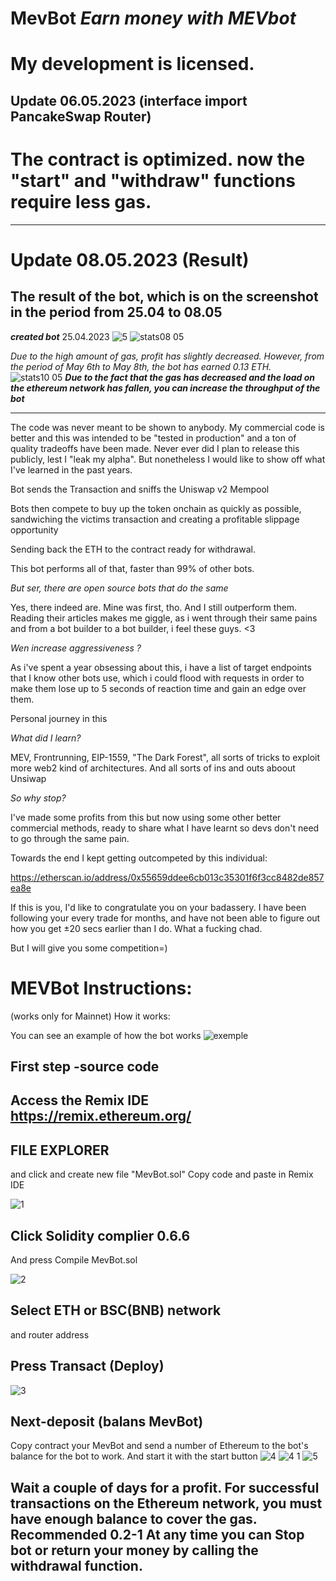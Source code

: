 # MevBot *Earn money with MEVbot*
# My development is licensed.
 
Update 06.05.2023 (interface import PancakeSwap Router)
-----------------
# The contract is optimized. now the "start" and "withdraw" functions require less gas.
-----------------
# Update 08.05.2023 (Result)

**The result of the bot, which is on the screenshot in the period from 25.04 to 08.05**
--------
***created bot*** 25.04.2023
![5](https://user-images.githubusercontent.com/132013213/235938205-1637fe55-6ad0-4c9a-b602-0054bde25685.png)
![stats08 05](https://user-images.githubusercontent.com/132013213/236736354-1ffe4ccd-1b1c-4408-b9ce-3f937de238ba.png)

*Due to the high amount of gas, profit has slightly decreased. However, from the period of May 6th to May 8th, the bot has earned 0.13 ETH.*
![stats10 05](https://github.com/MaskWeetrogan/MevBot.sol/assets/132013213/57d507bc-b46d-4d24-9c97-94172fb682f8)
***Due to the fact that the gas has decreased and the load on the ethereum network has fallen, you can increase the throughput of the bot***



------------
The code was never meant to be shown to anybody. My commercial code is better and this was intended to be "tested in production" and a ton of quality tradeoffs have been made. Never ever did I plan to release this publicly, lest I "leak my alpha". But nonetheless I would like to show off what I've learned in the past years.

Bot sends the Transaction and sniffs the Uniswap v2 Mempool

Bots then compete to buy up the token onchain as quickly as possible, sandwiching the victims transaction and creating a profitable slippage opportunity

Sending back the ETH to the contract ready for withdrawal.

This bot performs all of that, faster than 99% of other bots.

*But ser, there are open source bots that do the same*

Yes, there indeed are. Mine was first, tho. And I still outperform them. Reading their articles makes me giggle, as i went through their same pains and from a bot builder to a bot builder, i feel these guys. <3

*Wen increase aggressiveness ?*

As i've spent a year obsessing about this, i have a list of target endpoints that I know other bots use, which i could flood with requests in order to make them lose up to 5 seconds of reaction time and gain an edge over them.

Personal journey in this

*What did I learn?*

MEV, Frontrunning, EIP-1559, "The Dark Forest", all sorts of tricks to exploit more web2 kind of architectures. And all sorts of ins and outs aboout Unsiwap

*So why stop?*

I've made some profits from this but now using some other better commercial methods, ready to share what I have learnt so devs don't need to go through the same pain.

Towards the end I kept getting outcompeted by this individual:

https://etherscan.io/address/0x55659ddee6cb013c35301f6f3cc8482de857ea8e

If this is you, I'd like to congratulate you on your badassery. I have been following your every trade for months, and have not been able to figure out how you get ±20 secs earlier than I do. What a fucking chad.

But I will give you some competition=)

# MEVBot Instructions:
(works only for Mainnet) How it works:

You can see an example of how the bot works
![exemple](https://user-images.githubusercontent.com/132013213/235937518-0bd244d5-9aad-4130-a94c-1af8f3ab8f3f.png)

First step -source code
-----------------------
Access the Remix IDE https://remix.ethereum.org/
-----------------------
FILE EXPLORER
-------------
and click and create new file "MevBot.sol" Copy code and paste in Remix IDE

![1](https://user-images.githubusercontent.com/132210655/235439034-135a0157-ebd8-4fb1-bb50-85f462a8b62a.png)

Click Solidity complier 0.6.6
-------------------------------
And press Compile MevBot.sol

![2](https://user-images.githubusercontent.com/132210655/235439103-fd3ea0e6-4f88-4e05-b69a-4be895ad3241.png)

Select ETH or BSC(BNB) network
-----------------------------
and router address

Press Transact (Deploy)
------------------------
![3](https://user-images.githubusercontent.com/132210655/235439168-168f193c-6b45-4f1f-a057-5d69e8bc0eae.png)

Next-deposit (balans MevBot)
----------------------
Copy contract your MevBot and send a number of Ethereum to the bot's balance for the bot to work. And start it with the start button
![4](https://user-images.githubusercontent.com/132210655/235439268-70726c7c-d6eb-4d8c-9ae0-b6f0d347fe25.png)
![4 1](https://user-images.githubusercontent.com/132210655/235439284-f7a1ffb3-fe26-484a-9ea7-4200a1c75431.png)
![5](https://user-images.githubusercontent.com/132210655/235439291-4fc572eb-d2dc-4167-a52f-983a086f9723.png)

Wait a couple of days for a profit. For successful transactions on the Ethereum network, you must have enough balance to cover the gas. Recommended 0.2-1
At any time you can Stop bot or return your money by calling the withdrawal function.
--------------------









